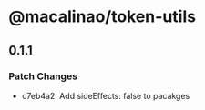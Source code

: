 # @macalinao/token-utils

## 0.1.1

### Patch Changes

- c7eb4a2: Add sideEffects: false to pacakges
